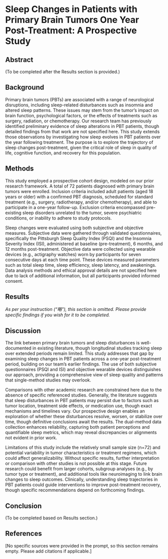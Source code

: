# Sleep Changes in Patients with Primary Brain Tumors One Year Post-Treatment: A Prospective Study

## Abstract  
(To be completed after the Results section is provided.)

## Background  
Primary brain tumors (PBTs) are associated with a range of neurological disruptions, including sleep-related disturbances such as insomnia and altered sleep patterns. These issues may stem from the tumor’s impact on brain function, psychological factors, or the effects of treatments such as surgery, radiation, or chemotherapy. Our research team has previously identified preliminary evidence of sleep alterations in PBT patients, though detailed findings from that work are not specified here. This study extends those observations by investigating how sleep evolves in PBT patients over the year following treatment. The purpose is to explore the trajectory of sleep changes post-treatment, given the critical role of sleep in quality of life, cognitive function, and recovery for this population.

## Methods  
This study employed a prospective cohort design, modeled on our prior research framework. A total of 72 patients diagnosed with primary brain tumors were enrolled. Inclusion criteria included adult patients (aged 18 years or older) with a confirmed PBT diagnosis, scheduled for standard treatment (e.g., surgery, radiotherapy, and/or chemotherapy), and able to participate in a one-year follow-up. Exclusion criteria encompassed pre-existing sleep disorders unrelated to the tumor, severe psychiatric conditions, or inability to adhere to study protocols.  

Sleep changes were evaluated using both subjective and objective measures. Subjective data were gathered through validated questionnaires, specifically the Pittsburgh Sleep Quality Index (PSQI) and the Insomnia Severity Index (ISI), administered at baseline (pre-treatment), 6 months, and 12 months post-treatment. Objective data were collected using wearable devices (e.g., actigraphy watches) worn by participants for seven consecutive days at each time point. These devices measured parameters such as total sleep time, sleep efficiency, sleep latency, and awakenings. Data analysis methods and ethical approval details are not specified here due to lack of additional information, but all participants provided informed consent.

## Results  
*As per your instruction (“略”), this section is omitted. Please provide specific findings if you wish for it to be completed.*

## Discussion  
The link between primary brain tumors and sleep disturbances is well-documented in existing literature, though longitudinal studies tracking sleep over extended periods remain limited. This study addresses that gap by examining sleep changes in PBT patients across a one-year post-treatment period, building on our team’s earlier findings. The use of both subjective questionnaires (PSQI and ISI) and objective wearable devices distinguishes our approach, providing a comprehensive view of sleep quality and patterns that single-method studies may overlook.  

Comparisons with other academic research are constrained here due to the absence of specific referenced studies. Generally, the literature suggests that sleep disturbances in PBT patients may persist due to factors such as tumor location, treatment side effects, or medication use, though exact mechanisms and timelines vary. Our prospective design enables an exploration of whether these disturbances resolve, worsen, or stabilize over time, though definitive conclusions await the results. The dual-method data collection enhances reliability, capturing both patient perceptions and quantifiable sleep metrics, which may reveal discrepancies or alignments not evident in prior work.  

Limitations of this study include the relatively small sample size (n=72) and potential variability in tumor characteristics or treatment regimens, which could affect generalizability. Without specific results, further interpretation or comparison with other studies is not possible at this stage. Future research could benefit from larger cohorts, subgroup analyses (e.g., by tumor type or treatment), and additional tools like neuroimaging to link brain changes to sleep outcomes. Clinically, understanding sleep trajectories in PBT patients could guide interventions to improve post-treatment recovery, though specific recommendations depend on forthcoming findings.

## Conclusion  
(To be completed based on Results section.)

## References  
[No specific sources were provided in the prompt, so this section remains empty. Please add citations if applicable.]